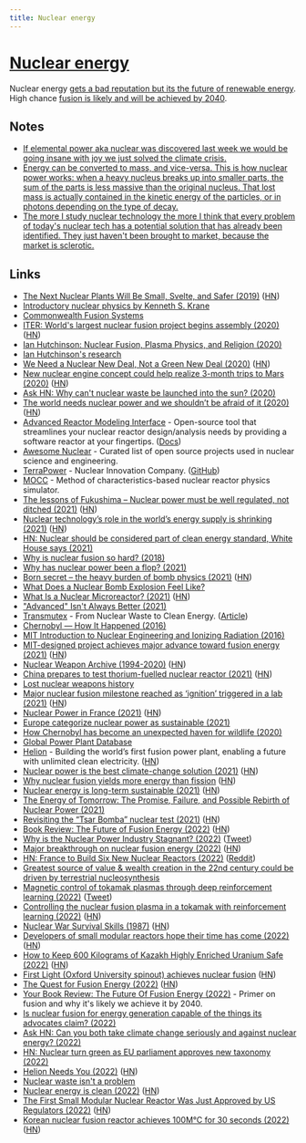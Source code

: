 ```yaml
---
title: Nuclear energy
---
```


# [Nuclear energy](https://en.wikipedia.org/wiki/Nuclear_power)

Nuclear energy [gets a bad reputation but its the future of renewable energy](https://twitter.com/Austen/status/1516932518288629760). High chance [fusion is likely and will be achieved by 2040](https://astralcodexten.substack.com/p/your-book-review-the-future-of-fusion).

## Notes

- [If elemental power aka nuclear was discovered last week we would be going insane with joy we just solved the climate crisis.](https://twitter.com/wolfejosh/status/1448797519073484807)
- [Energy can be converted to mass, and vice-versa. This is how nuclear power works: when a heavy nucleus breaks up into smaller parts, the sum of the parts is less massive than the original nucleus. That lost mass is actually contained in the kinetic energy of the particles, or in photons depending on the type of decay.](https://www.reddit.com/r/askscience/comments/b6g96g/do_black_holes_destroy_energy/)
- [The more I study nuclear technology the more I think that every problem of today's nuclear tech has a potential solution that has already been identified. They just haven't been brought to market, because the market is sclerotic.](https://twitter.com/jasoncrawford/status/1397649744726413317)

## Links

- [The Next Nuclear Plants Will Be Small, Svelte, and Safer (2019)](https://www.wired.com/story/the-next-nuclear-plants-will-be-small-svelte-and-safer/) ([HN](https://news.ycombinator.com/item?id=21787051))
- [Introductory nuclear physics by Kenneth S. Krane](https://faculty.kfupm.edu.sa/PHYS/aanaqvi/Introductory-Nuclear-Physics-new-Krane.pdf)
- [Commonwealth Fusion Systems](https://cfs.energy/)
- [ITER: World's largest nuclear fusion project begins assembly (2020)](https://www.bbc.com/news/science-environment-53573294) ([HN](https://news.ycombinator.com/item?id=23979608))
- [Ian Hutchinson: Nuclear Fusion, Plasma Physics, and Religion (2020)](https://overcast.fm/+eZyB5mw30)
- [Ian Hutchinson's research](https://www-internal.psfc.mit.edu/~hutch/)
- [We Need a Nuclear New Deal, Not a Green New Deal (2020)](https://www.thebellows.org/we-need-a-nuclear-new-deal-not-a-green-new-deal/) ([HN](https://news.ycombinator.com/item?id=24746397))
- [New nuclear engine concept could help realize 3-month trips to Mars (2020)](https://newatlas.com/space/nuclear-thermal-propulsion-ntp-nasa-unsc-tech-deep-space-travel/) ([HN](https://news.ycombinator.com/item?id=24890988))
- [Ask HN: Why can't nuclear waste be launched into the sun? (2020)](https://news.ycombinator.com/item?id=24892097)
- [The world needs nuclear power and we shouldn’t be afraid of it (2020)](https://www.forbes.com/sites/startswithabang/2020/10/21/the-world-needs-nuclear-power-and-we-shouldnt-be-afraid-of-it/#59d658b56576) ([HN](https://news.ycombinator.com/item?id=24874421))
- [Advanced Reactor Modeling Interface](https://github.com/terrapower/armi) - Open-source tool that streamlines your nuclear reactor design/analysis needs by providing a software reactor at your fingertips. ([Docs](https://terrapower.github.io/armi/))
- [Awesome Nuclear](https://github.com/paulromano/awesome-nuclear) - Curated list of open source projects used in nuclear science and engineering.
- [TerraPower](https://www.terrapower.com/) - Nuclear Innovation Company. ([GitHub](https://github.com/terrapower))
- [MOCC](https://github.com/youngmit/mocc) - Method of characteristics-based nuclear reactor physics simulator.
- [The lessons of Fukushima – Nuclear power must be well regulated, not ditched (2021)](https://www.economist.com/leaders/2021/03/06/nuclear-power-must-be-well-regulated-not-ditched) ([HN](https://news.ycombinator.com/item?id=26347073))
- [Nuclear technology’s role in the world’s energy supply is shrinking (2021)](https://www.nature.com/articles/d41586-021-00615-w) ([HN](https://news.ycombinator.com/item?id=26401782))
- [HN: Nuclear should be considered part of clean energy standard, White House says (2021)](https://news.ycombinator.com/item?id=26673987)
- [Why is nuclear fusion so hard? (2018)](http://blog.sigfpe.com/2018/12/why-is-nuclear-fusion-so-hard.html)
- [Why has nuclear power been a flop? (2021)](https://rootsofprogress.org/devanney-on-the-nuclear-flop)
- [Born secret – the heavy burden of bomb physics (2021)](https://www.nature.com/articles/d41586-021-01024-9) ([HN](https://news.ycombinator.com/item?id=26867366))
- [What Does a Nuclear Bomb Explosion Feel Like?](https://video.vice.com/en_uk/video/motherboard-atomic-soldiers/5b7ed514be40777a7f330631)
- [What Is a Nuclear Microreactor? (2021)](https://www.energy.gov/ne/articles/what-nuclear-microreactor) ([HN](https://news.ycombinator.com/item?id=27133196))
- ["Advanced" Isn't Always Better (2021)](https://www.ucsusa.org/resources/advanced-isnt-always-better)
- [Transmutex](https://www.transmutex.com/) - From Nuclear Waste to Clean Energy. ([Article](https://www.usv.com/writing/2021/07/transmutex/))
- [Chernobyl — How It Happened (2016)](https://www.youtube.com/watch?v=Ijst4g5KFN0)
- [MIT Introduction to Nuclear Engineering and Ionizing Radiation (2016)](https://ocw.mit.edu/courses/nuclear-engineering/22-01-introduction-to-nuclear-engineering-and-ionizing-radiation-fall-2016/)
- [MIT-designed project achieves major advance toward fusion energy (2021)](https://news.mit.edu/2021/MIT-CFS-major-advance-toward-fusion-energy-0908) ([HN](https://news.ycombinator.com/item?id=28462151))
- [Nuclear Weapon Archive (1994-2020)](https://nuclearweaponarchive.org/) ([HN](https://news.ycombinator.com/item?id=28442168))
- [China prepares to test thorium-fuelled nuclear reactor (2021)](https://www.nature.com/articles/d41586-021-02459-w) ([HN](https://news.ycombinator.com/item?id=28560790))
- [Lost nuclear weapons history](https://twitter.com/AlcazarBazaar/status/1441388864195764225)
- [Major nuclear fusion milestone reached as ‘ignition’ triggered in a lab (2021)](https://www.imperial.ac.uk/news/228373/major-nuclear-fusion-milestone-reached-ignition/) ([HN](https://news.ycombinator.com/item?id=28840066))
- [Nuclear Power in France (2021)](https://www.world-nuclear.org/information-library/country-profiles/countries-a-f/france.aspx) ([HN](https://news.ycombinator.com/item?id=28841366))
- [Europe categorize nuclear power as sustainable (2021)](https://twitter.com/balajis/status/1449439525495709696)
- [How Chernobyl has become an unexpected haven for wildlife (2020)](https://www.unep.org/news-and-stories/story/how-chernobyl-has-become-unexpected-haven-wildlife)
- [Global Power Plant Database](https://github.com/wri/global-power-plant-database)
- [Helion](https://www.helionenergy.com/) - Building the world’s first fusion power plant, enabling a future with unlimited clean electricity. ([HN](https://news.ycombinator.com/item?id=29119180))
- [Nuclear power is the best climate-change solution (2021)](https://www.wsj.com/articles/nuclear-power-best-climate-change-solution-by-far-global-warming-emissions-cop26-11636056581) ([HN](https://news.ycombinator.com/item?id=29125576))
- [Why nuclear fusion yields more energy than fission](https://www.physlink.com/education/askexperts/ae534.cfm) ([HN](https://news.ycombinator.com/item?id=29127608))
- [Nuclear energy is long-term sustainable (2021)](https://whatisnuclear.com/blog/2020-10-28-nuclear-energy-is-longterm-sustainable.html) ([HN](https://news.ycombinator.com/item?id=29199777))
- [The Energy of Tomorrow: The Promise, Failure, and Possible Rebirth of Nuclear Power (2021)](https://www.youtube.com/watch?v=7tYlXY19I3c)
- [Revisiting the “Tsar Bomba” nuclear test (2021)](https://arstechnica.com/science/2021/12/revisiting-the-tsar-bomba-nuclear-test/) ([HN](https://news.ycombinator.com/item?id=29496666))
- [Book Review: The Future of Fusion Energy (2022)](https://martin.kleppmann.com/2022/01/03/future-of-fusion-energy.html) ([HN](https://news.ycombinator.com/item?id=29785864))
- [Why is the Nuclear Power Industry Stagnant? (2022)](https://austinvernon.site/blog/nuclear.html) ([Tweet](https://twitter.com/Vernon3Austin/status/1480915515669417992))
- [Major breakthrough on nuclear fusion energy (2022)](https://www.bbc.com/news/science-environment-60312633) ([HN](https://news.ycombinator.com/item?id=30271677))
- [HN: France to Build Six New Nuclear Reactors (2022)](https://news.ycombinator.com/item?id=30291135) ([Reddit](https://www.reddit.com/r/Futurology/comments/spmm7f/macron_announces_france_is_to_build_up_to_14_new/))
- [Greatest source of value & wealth creation in the 22nd century could be driven by terrestrial nucleosynthesis](https://twitter.com/friedberg/status/1492382218307575809)
- [Magnetic control of tokamak plasmas through deep reinforcement learning (2022)](https://www.nature.com/articles/s41586-021-04301-9) ([Tweet](https://twitter.com/y0b1byte/status/1494076853694480388))
- [Controlling the nuclear fusion plasma in a tokamak with reinforcement learning (2022)](https://deepmind.com/blog/article/Accelerating-fusion-science-through-learned-plasma-control) ([HN](https://news.ycombinator.com/item?id=30379973))
- [Nuclear War Survival Skills (1987)](http://oism.org/nwss/nwss.pdf) ([HN](https://news.ycombinator.com/item?id=30533432))
- [Developers of small modular reactors hope their time has come (2022)](https://www.economist.com/science-and-technology/developers-of-small-modular-reactors-hope-their-time-has-come/21808321) ([HN](https://news.ycombinator.com/item?id=30787076))
- [How to Keep 600 Kilograms of Kazakh Highly Enriched Uranium Safe (2022)](https://warontherocks.com/2022/04/project-sapphire-how-to-keep-600-tons-of-kazakh-highly-enriched-uranium-safe/) ([HN](https://news.ycombinator.com/item?id=30902890))
- [First Light (Oxford University spinout) achieves nuclear fusion](https://firstlightfusion.com/media/fusion) ([HN](https://news.ycombinator.com/item?id=30917750))
- [The Quest for Fusion Energy (2022)](https://inference-review.com/article/the-quest-for-fusion-energy) ([HN](https://news.ycombinator.com/item?id=31540846))
- [Your Book Review: The Future Of Fusion Energy (2022)](https://astralcodexten.substack.com/p/your-book-review-the-future-of-fusion) - Primer on fusion and why it's likely we achieve it by 2040.
- [Is nuclear fusion for energy generation capable of the things its advocates claim? (2022)](https://www.reddit.com/r/AskPhysics/comments/vig4bg/is_nuclear_fusion_for_energy_generation_capable/)
- [Ask HN: Can you both take climate change seriously and against nuclear energy? (2022)](https://news.ycombinator.com/item?id=31921132)
- [HN: Nuclear turn green as EU parliament approves new taxonomy (2022)](https://news.ycombinator.com/item?id=32011288)
- [Helion Needs You (2022)](https://blog.samaltman.com/helion-needs-you) ([HN](https://news.ycombinator.com/item?id=32085215))
- [Nuclear waste isn't a problem](https://twitter.com/MadiHilly/status/1550148385931513856)
- [Nuclear energy is clean (2022)](https://www.collectifission.nl/nl/2022/07/nuclear-energy-is-clean/) ([HN](https://news.ycombinator.com/item?id=32298994))
- [The First Small Modular Nuclear Reactor Was Just Approved by US Regulators (2022)](https://singularityhub.com/2022/08/05/the-first-small-modular-nuclear-reactor-design-was-just-approved-by-us-regulators/) ([HN](https://news.ycombinator.com/item?id=32367791))
- [Korean nuclear fusion reactor achieves 100M°C for 30 seconds (2022)](https://www.shiningscience.com/2022/09/korean-nuclear-fusion-reactor-achieves.html) ([HN](https://news.ycombinator.com/item?id=32755893))
